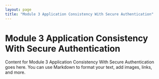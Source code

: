 ```yaml
---
layout: page
title: "Module 3 Application Consistency With Secure Authentication"
---
```


# Module 3 Application Consistency With Secure Authentication

Content for Module 3 Application Consistency With Secure Authentication goes here. You can use Markdown to format your text, add images, links, and more.

